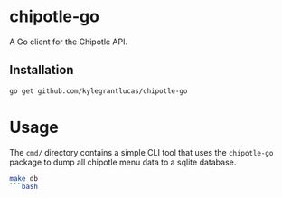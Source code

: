 # chipotle-go

A Go client for the Chipotle API.

## Installation

```bash
go get github.com/kylegrantlucas/chipotle-go
```
# Usage

The `cmd/` directory contains a simple CLI tool that uses the `chipotle-go` package to dump all chipotle menu data to a sqlite database.

```bash
make db
```bash

